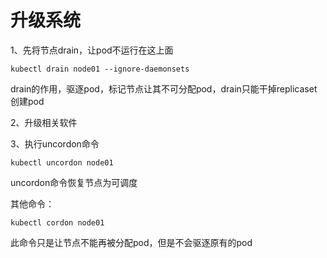 # 升级系统

1、先将节点drain，让pod不运行在这上面
```
kubectl drain node01 --ignore-daemonsets
```
drain的作用，驱逐pod，标记节点让其不可分配pod，drain只能干掉replicaset创建pod

2、升级相关软件

3、执行uncordon命令
```
kubectl uncordon node01
```
uncordon命令恢复节点为可调度

其他命令：
```
kubectl cordon node01 
```
此命令只是让节点不能再被分配pod，但是不会驱逐原有的pod